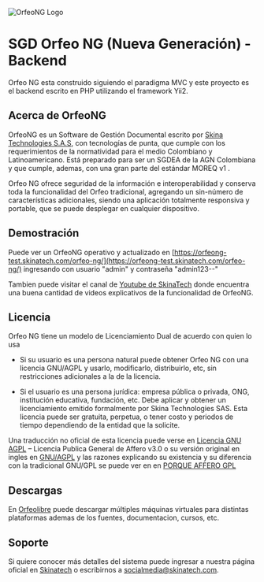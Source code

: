 ![OrfeoNG Logo](https://orfeolibre.org/inicio/wp-content/uploads/2022/07/orfeo_ng_skinatech.png)

# SGD Orfeo NG (Nueva Generación) -  Backend

Orfeo NG esta construido siguiendo el paradigma MVC y este proyecto es el backend escrito en PHP utilizando el framework Yii2.

## Acerca de OrfeoNG

OrfeoNG es un Software de Gestión Documental escrito por [Skina Technologies S.A.S](https://skinatech.com), con tecnologías de punta, que cumple con los requerimientos de la normatividad para el medio Colombiano y Latinoamericano. Está preparado para ser un SGDEA de la AGN Colombiana y que  cumple, ademas, con  una gran parte del estándar MOREQ v1 . 

Orfeo NG ofrece seguridad de la información e interoperabilidad y conserva toda la funcionalidad del Orfeo tradicional, agregando un sin-número de características adicionales, siendo una aplicación totalmente responsiva y portable, que se puede desplegar en cualquier dispositivo. 

## Demostración

Puede ver un OrfeoNG operativo y actualizado en [https://orfeong-test.skinatech.com/orfeo-ng/](https://orfeong-test.skinatech.com/orfeo-ng/) ingresando con usuario "admin" y contraseña "admin123--"

Tambien puede visitar el canal de [Youtube de SkinaTech](https://www.youtube.com/@SkinaTechnologiesSAS) donde encuentra una buena cantidad de videos explicativos de la funcionalidad de OrfeoNG.

## Licencia

Orfeo NG tiene un modelo de Licenciamiento Dual de acuerdo con quien lo usa

* Si su usuario es una persona natural puede obtener Orfeo NG con una licencia GNU/AGPL y usarlo, modificarlo, distribuirlo, etc, sin restricciones adicionales a la de la licencia.

* Si el usuario es una persona jurídica: empresa pública o privada, ONG, institución educativa, fundación, etc. Debe aplicar y obtener un licenciamiento emitido formalmente por Skina Technologies SAS. Esta licencia puede ser gratuita, perpetua, o tener costo y periodos de tiempo dependiendo de la entidad que la solicite.

Una traducción no oficial de esta licencia puede verse en [Licencia GNU AGPL](LICENSE.AGPL) – Licencia Publica General de Affero v3.0 o su versión original en ingles en [GNU/AGPL](https://www.gnu.org/licenses/agpl-3.0.html) y las razones explicando su existencia y su diferencia con la tradicional GNU/GPL se puede ver en en [PORQUE AFFERO GPL](https://www.gnu.org/licenses/why-affero-gpl.es.html) 

## Descargas

En [Orfeolibre](https://orfeolibre.org) puede descargar múltiples máquinas virtuales para distintas plataformas ademas de los fuentes, documentacion, cursos, etc.


## Soporte

Si quiere conocer más detalles del sistema puede ingresar a nuestra página oficial en [Skinatech](https://skinatech.com) o escribirnos a [socialmedia@skinatech.com](mailto:socialmedia@skinatech.com).

